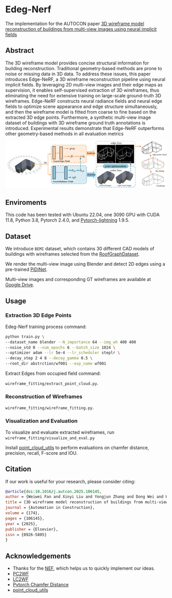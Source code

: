 # Edeg-Nerf 

The implementation for the AUTOCON paper [3D wireframe model reconstruction of buildings from multi-view images using neural implicit fields](https://www.sciencedirect.com/science/article/pii/S0926580525001852?dgcid=coauthor)


## Abstract

The 3D wireframe model provides concise structural information for building reconstruction. Traditional geometry-based methods are prone to noise or missing data in 3D data. To address these issues, this
paper introduces Edge-NeRF, a 3D wireframe reconstruction pipeline using neural implicit fields. By leveraging 2D multi-view images and their edge maps as supervision, it enables self-supervised extraction of 3D wireframes, thus eliminating the need for extensive training on large-scale ground-truth 3D wireframes. Edge-NeRF constructs neural radiance fields and neural edge fields to optimize scene appearance and edge structure simultaneously, and then the wireframe model is fitted from coarse to fine based on the extracted 3D edge points. Furthermore, a synthetic multi-view image dataset of buildings with 3D wireframe ground truth annotations is introduced. Experimental results demonstrate that Edge-NeRF outperforms other geometry-based methods in all evaluation metrics

![](./figures/edge-nerf.png)

## Enviroments
This code has been tested with Ubuntu 22.04, one 3090 GPU with CUDA 11.8, Python 3.8, Pytorch 2.4.0, and [Pytorch-lightning](https://github.com/Lightning-AI/lightning) 1.9.5.

## Dataset

We introduce `BEMI` dataset, which contains 30 different CAD models of buildings with wireframes selected from the [RoofGraphDataset](https://github.com/llorz/SGA21_roofOptimization/tree/main/RoofGraphDataset).

We render the multi-view image using Blender and detect 2D edges using a pre-trained [PiDiNet](https://github.com/zhuoinoulu/pidinet).

Multi-view images and corresponding GT wireframes are available at [Google Drive](https://drive.google.com/file/d/18XpGWzu9drNk267woY8QabVSb6G5TJQ5/view?usp=drive_link).

## Usage
### Extraction 3D Edge Points
Edeg-Nerf training process command:

```bash
python train.py \
--dataset_name blender --N_importance 64 --img_wh 400 400 
--noise_std 0 --num_epochs 6 --batch_size 1024 \
--optimizer adam --lr 5e-4 --lr_scheduler steplr \
--decay_step 2 4 8 --decay_gamma 0.5 \
--root_dir abstrction/wf001 --exp_name wf001
```
Extract Edges from  occupied field command:

`wireframe_fitting/extract_point_cloud.py`.


### Reconstruction of Wireframes

 `wireframe_fitting/wireframe_fitting.py`.  

### Visualization and Evaluation

To visualize and evaluate extracted wireframes, run `wireframe_fitting/visualize_and_eval.py`

Install [point_cloud_utils](https://github.com/fwilliams/point-cloud-utils) to perform evaluations on chamfer distance, precision, recall, F-score and IOU.

## Citation

If our work is useful for your research, please consider citing:

```bibtex
@article{doi:10.1016/j.autcon.2025.106145,
author = {Weiwei Fan and Xinyi Liu and Yongjun Zhang and Dong Wei and Haoyu Guo and Dongdong Yue},
title = {3D wireframe model reconstruction of buildings from multi-view images using neural implicit fields},
journal = {Automation in Construction},
volume = {174},
pages = {106145},
year = {2025},
publisher = {Elsevier},
issn = {0926-5805}
}
```

## Acknowledgements

- Thanks for the [NEF](https://github.com/yunfan1202/NEF_code), which helps us to quickly implement our ideas.
- [PC2WF](https://github.com/YujiaLiu76/PC2WF)
- [LC2WF](https://github.com/Luo1Cheng/LC2WF)
- [Pytorch Chamfer Distance](https://github.com/ThibaultGROUEIX/ChamferDistancePytorch)
- [point_cloud_utils](https://github.com/fwilliams/point-cloud-utils)
